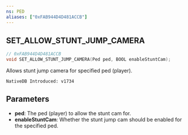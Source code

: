 ```yaml
---
ns: PED
aliases: ["0xFAB944D4D481ACCB"]
---
```

## SET_ALLOW_STUNT_JUMP_CAMERA

```c
// 0xFAB944D4D481ACCB
void SET_ALLOW_STUNT_JUMP_CAMERA(Ped ped, BOOL enableStuntCam);
```

Allows stunt jump camera for specified ped (player).

```
NativeDB Introduced: v1734
```

## Parameters
* **ped**: The ped (player) to allow the stunt cam for.
* **enableStuntCam**: Whether the stunt jump cam should be enabled for the specified ped.
